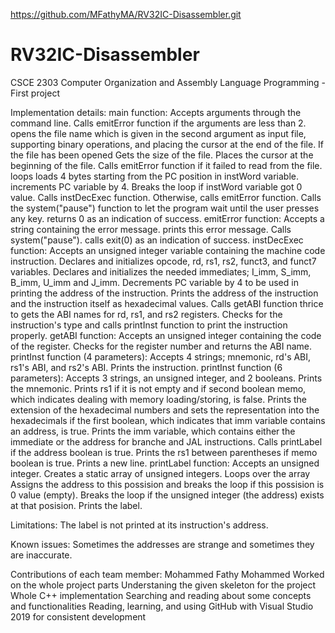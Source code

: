 https://github.com/MFathyMA/RV32IC-Disassembler.git
# RV32IC-Disassembler
CSCE 2303 Computer Organization and Assembly Language Programming - First project

Implementation details:
	main function:
		Accepts arguments through the command line.
		Calls emitError function if the arguments are less than 2.
		opens the file name which is given in the second argument as input file, supporting binary operations, and placing the cursor at the end of the file.
		If the file has been opened
			Gets the size of the file.
			Places the cursor at the beginning of the file.
			Calls emitError function if it failed to read from the file.
			loops
				loads 4 bytes starting from the PC position in instWord variable.
				increments PC variable by 4.
				Breaks the loop if instWord variable got 0 value.
				Calls instDecExec function.
		Otherwise, calls emitError function.
		Calls the system("pause") function to let the program wait until the user presses any key.
		returns 0 as an indication of success.
	emitError function:
		Accepts a string containing the error message.
		prints this error message.
		Calls system("pause").
		calls exit(0) as an indication of success.
	instDecExec function:
		Accepts an unsigned integer variable containing the machine code instruction.
		Declares and initializes opcode, rd, rs1, rs2, funct3, and funct7 variables.
		Declares and initializes the needed immediates; I_imm, S_imm, B_imm, U_imm and J_imm.
		Decrements PC variable by 4 to be used in printing the address of the instruction.
		Prints the address of the instruction and the instruction itself as hexadecimal values.
		Calls getABI function thrice to gets the ABI names for rd, rs1, and rs2 registers.
		Checks for the instruction's type and calls printInst function to print the instruction properly.
	getABI function:
		Accepts an unsigned integer containing the code of the register.
		Checks for the register number and returns the ABI name.
	printInst function (4 parameters):
	Accepts 4 strings; mnemonic, rd's ABI, rs1's ABI, and rs2's ABI.
	Prints the instruction.
	printInst function (6 parameters):
		Accepts 3 strings, an unsigned integer, and 2 booleans.
		Prints the mnemonic.
		Prints rs1 if it is not empty and if second boolean memo, which indicates dealing with memory loading/storing, is false.
		Prints the extension of the hexadecimal numbers and sets the representation into the hexadecimals if the first boolean, which indicates that imm variable contains an address, is true.
		Prints the imm variable, which contains either the immediate or the address for branche and JAL instructions.
		Calls printLabel if the address boolean is true.
		Prints the rs1 between parentheses if memo boolean is true.
		Prints a new line.
	printLabel function:
		Accepts an unsigned integer.
		Creates a static array of unsigned integers.
		Loops over the array
			Assigns the address to this possision and breaks the loop if this possision is 0 value (empty).
			Breaks the loop if the unsigned integer (the address) exists at that posision.
		Prints the label.

Limitations:
	The label is not printed at its instruction's address.

Known issues:
	Sometimes the addresses are strange and sometimes they are inaccurate.

Contributions of each team member:
	Mohammed Fathy Mohammed
		Worked on the whole project parts
			Understaning the given skeleton for the project
			Whole C++ implementation
			Searching and reading about some concepts and functionalities
			Reading, learning, and using GitHub with Visual Studio 2019 for consistent development
